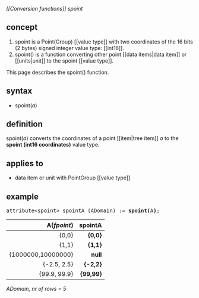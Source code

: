 *[[Conversion functions]] spoint*

## concept

1. spoint is a Point(Group) [[value type]] with two coordinates of the 16 bits (2 bytes) signed integer value type: [[int16]].
2. spoint() is a function converting other point [[data items|data item]] or [[units|unit]] to the spoint [[value type]].

This page describes the spoint() function.

## syntax

- spoint(*a*)

## definition

spoint(*a*) converts the coordinates of a point [[item|tree item]] *a* to the **spoint (int16 coordinates)** value type.

## applies to

- data item or unit with PointGroup [[value type]]

## example

<pre>
attribute&lt;spoint&gt; spointA (ADomain) := <B>spoint(</B>A<B>)</B>;
</pre>

| A(*fpoint*)        | **spointA** |
|-------------------:|------------:|
| {0,0}              | **{0,0}**   |
| {1,1}              | **{1,1}**   |
| {1000000,10000000} | **null**    |
| {-2.5, 2.5}        | **{-2,2}**  |
| {99.9, 99.9}       | **{99,99}** |

*ADomain, nr of rows = 5*
